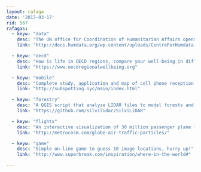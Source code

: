 ```yaml
---
layout: rafaga
date: '2017-03-17'
rid: 567
rafagas:
  - keyw: "data"
    desc: "The UN office for Coordination of Humanitarian Affairs opens a center for human data (PDF)"
    link: "http://docs.humdata.org/wp-content/uploads/CentreForHumdata-Data-Fellows-Research.pdf"

  - keyw: "oecd"
    desc: "How is life in OECD regions, compare your well-being in different areas."
    link: "https://www.oecdregionalwellbeing.org"

  - keyw: "mobile"
    desc: "Complete study, application and map of cell phone reception coverage in NYC subway"
    link: "http://subspotting.nyc/main/index.html"

  - keyw: "forestry"
    desc: "A QGIS script that analyze LIDAR files to model forests and evaluate status"
    link: "https://github.com/silvilidar/SilviLiDAR"

  - keyw: "flights"
    desc: "An interactive visualization of 30 million passenger plane flights in 2010"
    link: "http://metrocosm.com/globe-air-traffic-particles/"

  - keyw: "game"
    desc: "Simple on-line game to guess 10 image locations, hurry up!"
    link: "http://www.superbreak.com/inspiration/where-in-the-world#"

---
```

